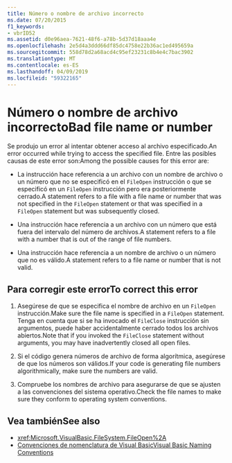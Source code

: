 ```yaml
---
title: Número o nombre de archivo incorrecto
ms.date: 07/20/2015
f1_keywords:
- vbrID52
ms.assetid: d0e96aea-7621-48f6-a78b-5d37d18aaa4e
ms.openlocfilehash: 2e5d4a3ddd66df85dc4758e22b36ac1ed495659a
ms.sourcegitcommit: 558d78d2a68acd4c95ef23231c8b4e4c7bac3902
ms.translationtype: MT
ms.contentlocale: es-ES
ms.lasthandoff: 04/09/2019
ms.locfileid: "59322165"
---
```

# <a name="bad-file-name-or-number"></a><span data-ttu-id="ac8c8-102">Número o nombre de archivo incorrecto</span><span class="sxs-lookup"><span data-stu-id="ac8c8-102">Bad file name or number</span></span>
<span data-ttu-id="ac8c8-103">Se produjo un error al intentar obtener acceso al archivo especificado.</span><span class="sxs-lookup"><span data-stu-id="ac8c8-103">An error occurred while trying to access the specified file.</span></span> <span data-ttu-id="ac8c8-104">Entre las posibles causas de este error son:</span><span class="sxs-lookup"><span data-stu-id="ac8c8-104">Among the possible causes for this error are:</span></span>  
  
-   <span data-ttu-id="ac8c8-105">La instrucción hace referencia a un archivo con un nombre de archivo o un número que no se especificó en el `FileOpen` instrucción o que se especificó en un `FileOpen` instrucción pero era posteriormente cerrado.</span><span class="sxs-lookup"><span data-stu-id="ac8c8-105">A statement refers to a file with a file name or number that was not specified in the `FileOpen` statement or that was specified in a `FileOpen` statement but was subsequently closed.</span></span>  
  
-   <span data-ttu-id="ac8c8-106">Una instrucción hace referencia a un archivo con un número que está fuera del intervalo del número de archivos.</span><span class="sxs-lookup"><span data-stu-id="ac8c8-106">A statement refers to a file with a number that is out of the range of file numbers.</span></span>  
  
-   <span data-ttu-id="ac8c8-107">Una instrucción hace referencia a un nombre de archivo o un número que no es válido.</span><span class="sxs-lookup"><span data-stu-id="ac8c8-107">A statement refers to a file name or number that is not valid.</span></span>  
  
## <a name="to-correct-this-error"></a><span data-ttu-id="ac8c8-108">Para corregir este error</span><span class="sxs-lookup"><span data-stu-id="ac8c8-108">To correct this error</span></span>  
  
1. <span data-ttu-id="ac8c8-109">Asegúrese de que se especifica el nombre de archivo en un `FileOpen` instrucción.</span><span class="sxs-lookup"><span data-stu-id="ac8c8-109">Make sure the file name is specified in a `FileOpen` statement.</span></span> <span data-ttu-id="ac8c8-110">Tenga en cuenta que si se ha invocado el `FileClose` instrucción sin argumentos, puede haber accidentalmente cerrado todos los archivos abiertos.</span><span class="sxs-lookup"><span data-stu-id="ac8c8-110">Note that if you invoked the `FileClose` statement without arguments, you may have inadvertently closed all open files.</span></span>  
  
2. <span data-ttu-id="ac8c8-111">Si el código genera números de archivo de forma algorítmica, asegúrese de que los números son válidos.</span><span class="sxs-lookup"><span data-stu-id="ac8c8-111">If your code is generating file numbers algorithmically, make sure the numbers are valid.</span></span>  
  
3. <span data-ttu-id="ac8c8-112">Compruebe los nombres de archivo para asegurarse de que se ajusten a las convenciones del sistema operativo.</span><span class="sxs-lookup"><span data-stu-id="ac8c8-112">Check the file names to make sure they conform to operating system conventions.</span></span>  
  
## <a name="see-also"></a><span data-ttu-id="ac8c8-113">Vea también</span><span class="sxs-lookup"><span data-stu-id="ac8c8-113">See also</span></span>

- <xref:Microsoft.VisualBasic.FileSystem.FileOpen%2A>
- [<span data-ttu-id="ac8c8-114">Convenciones de nomenclatura de Visual Basic</span><span class="sxs-lookup"><span data-stu-id="ac8c8-114">Visual Basic Naming Conventions</span></span>](../../../visual-basic/programming-guide/program-structure/naming-conventions.md)
